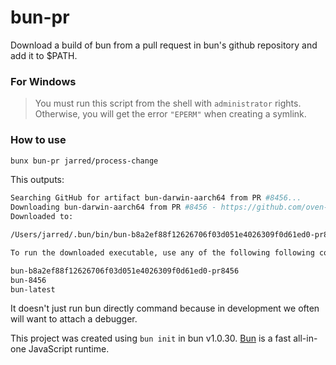 # bun-pr

Download a build of bun from a pull request in bun's github repository and add it to $PATH.

### For Windows
>You must run this script from the shell with `administrator` rights. Otherwise, you will get the error `"EPERM"` when creating a symlink.

### How to use

```sh
bunx bun-pr jarred/process-change
```

This outputs:

```sh
Searching GitHub for artifact bun-darwin-aarch64 from PR #8456...
Downloading bun-darwin-aarch64 from PR #8456 - https://github.com/oven-sh/bun/actions/runs/8166869540
Downloaded to:

/Users/jarred/.bun/bin/bun-b8a2ef88f12626706f03d051e4026309f0d61ed0-pr8456

To run the downloaded executable, use any of the following following commands:

bun-b8a2ef88f12626706f03d051e4026309f0d61ed0-pr8456
bun-8456
bun-latest
```

It doesn't just run bun directly command because in development we often will want to attach a debugger.

This project was created using `bun init` in bun v1.0.30. [Bun](https://bun.sh) is a fast all-in-one JavaScript runtime.
